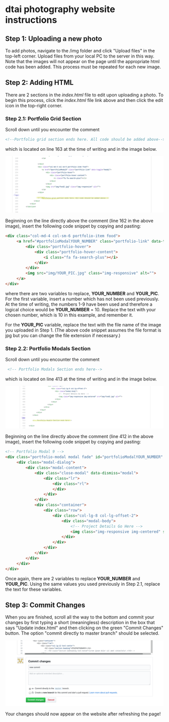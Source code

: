 # dtai photography website instructions

## Step 1: Uploading a new photo

To add photos, navigate to the /img folder and click
"Upload files" in the top-left corner. Upload files from your local
PC to the server in this way. Note that the images will not appear on
the page until the appropriate html code has been added. This process must
be repeated for each new image.

## Step 2: Adding HTML

There are 2 sections in the *index.html* file to edit upon uploading a photo.
To begin this process, click the *index.html* file link above and then click the edit icon
in the top-right corner.

### Step 2.1: Portfolio Grid Section

Scroll down until you encounter the comment

```html
<!--Portfolio grid section ends here. All code should be added above-->
```

which is located on line 163 at the time of writing and in the image below.

![](./readme_img/portfolio_grid.png)

Beginning on the line directly above the comment (line 162 in the above image),
insert the following code snippet by copying and pasting:

```html
<div class="col-md-4 col-sm-6 portfolio-item food">
     <a href="#portfolioModalYOUR_NUMBER" class="portfolio-link" data-toggle="modal">
         <div class="portfolio-hover">
             <div class="portfolio-hover-content">
                 <i class="fa fa-search-plus"></i>
             </div>
         </div>
         <img src="img/YOUR_PIC.jpg" class="img-responsive" alt="">
     </a>
</div>
```

where there are two variables to replace, **YOUR_NUMBER** and **YOUR_PIC**.
For the first variable, insert a number which has not been used previously.
At the time of writing, the numbers 1-9 have been used and therefore a logical
choice would be **YOUR_NUMBER** = 10. Replace the text with your chosen number,
which is 10 in this example, and remember it.

For the **YOUR_PIC** variable, replace the text with the file name of the
image you uploaded in Step 1. (The above code snippet assumes the file format
is jpg but you can change the file extension if necessary.)

### Step 2.2: Portfolio Modals Section

Scroll down until you encounter the comment

```html
 <!-- Portfolio Modals Section ends here-->
```

which is located on line 413 at the time of writing and in the image below.

![](./readme_img/portfolio_modals_section_2.png)

Beginning on the line directly above the comment (line 412 in the above image),
insert the following code snippet by copying and pasting:

```html
<!-- Portfolio Modal 9 -->
<div class="portfolio-modal modal fade" id="portfolioModalYOUR_NUMBER" tabindex="-1" role="dialog" aria-hidden="true" style="display: none;">
     <div class="modal-dialog">
         <div class="modal-content">
             <div class="close-modal" data-dismiss="modal">
                 <div class="lr">
                     <div class="rl">
                     </div>
                 </div>
             </div>
             <div class="container">
                 <div class="row">
                     <div class="col-lg-8 col-lg-offset-2">
                         <div class="modal-body">
                             <!-- Project Details Go Here -->
                             <img class="img-responsive img-centered" src="img/YOUR_PIC.jpg" alt="">
                         </div>
                     </div>
                 </div>
             </div>
         </div>
     </div>
</div>
```

Once again, there are 2 variables to replace **YOUR_NUMBER** and **YOUR_PIC**. Using the same values
you used previously in Step 2.1, replace the text for these variables.

## Step 3: Commit Changes

When you are finished, scroll all the way to the bottom and commit your changes by first typing a
short (meaningless) description in the box that says "Update index.html" and then clicking on
the green "Commit Changes" button. The option "commit directly to master branch" should be selected.

![](./readme_img/commit.png)

Your changes should now appear on the website after refreshing the page!
